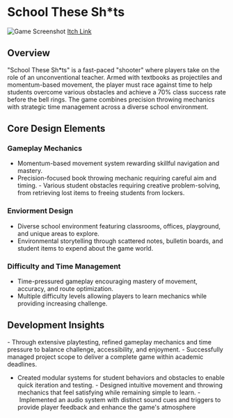 # School These Sh*ts

![Game Screenshot](https://dakillerxd.github.io/github/content/games/school-these-shits/main.png)
[Itch Link]([#](https://danielnoam.itch.io/school-these-shts)) <!-- Add your game link here -->

## Overview
"School These Sh*ts" is a fast-paced "shooter" where players take on the role of an unconventional teacher. Armed with textbooks as projectiles and momentum-based movement, the player must race against time to help students overcome various obstacles and achieve a 70% class success rate before the bell rings. The game combines precision throwing mechanics with strategic time management across a diverse school environment.

## Core Design Elements
### Gameplay Mechanics
- Momentum-based movement system rewarding skillful navigation and mastery.
- Precision-focused book throwing mechanic requiring careful aim and timing.
- Various student obstacles requiring creative problem-solving, from retrieving lost items to freeing students from lockers.
  
### Enviorment Design
- Diverse school environment featuring classrooms, offices, playground, and unique areas to explore.
- Environmental storytelling through scattered notes, bulletin boards, and student items to expend about the game world.

### Difficulty and Time Management
- Time-pressured gameplay encouraging mastery of movement, accuracy, and route optimization.
- Multiple difficulty levels allowing players to learn mechanics while providing increasing challenge​​​​​​​.


## Development Insights
- Through extensive playtesting, refined gameplay mechanics and time pressure to balance challenge, accessibility, and enjoyment.
- Successfully managed project scope to deliver a complete game within academic deadlines.
- Created modular systems for student behaviors and obstacles to enable quick iteration and testing.
- Designed intuitive movement and throwing mechanics that feel satisfying while remaining simple to learn.
- Implemented an audio system with distinct sound cues and triggers to provide player feedback and enhance the game's atmosphere


